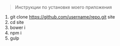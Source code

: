 > Инструкции по установке моего приложения
1. git clone https://github.com/username/repo.git site
2. cd site
3. bower i
4. npm i
5. gulp
